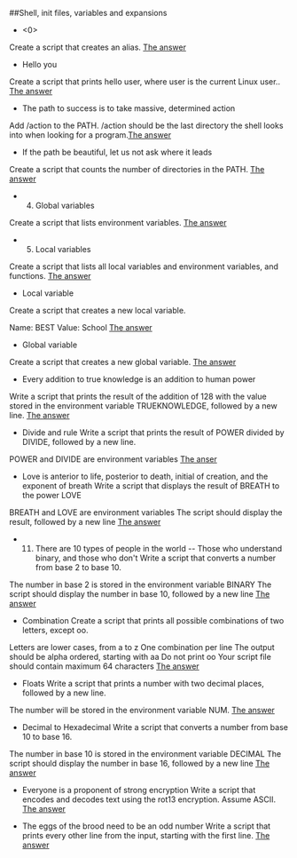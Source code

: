 ##Shell, init files, variables and expansions

* <0>

Create a script that creates an alias. [The answer](https://github.com/FrensiM/holbertonschool-shell/blob/main/init_files_variables_and_expansions/0-alias)

* Hello you

Create a script that prints hello user, where user is the current Linux user.. [The answer](https://github.com/FrensiM/holbertonschool-shell/blob/main/init_files_variables_and_expansions/1-hello_you)

* The path to success is to take massive, determined action

Add /action to the PATH. /action should be the last directory the shell looks into when looking for a program.[The answer](https://github.com/FrensiM/holbertonschool-shell/blob/main/init_files_variables_and_expansions/2-path)

* If the path be beautiful, let us not ask where it leads

Create a script that counts the number of directories in the PATH. [The answer](https://github.com/FrensiM/holbertonschool-shell/blob/main/init_files_variables_and_expansions/3-paths)

* 4. Global variables

Create a script that lists environment variables. [The answer](https://github.com/FrensiM/holbertonschool-shell/blob/main/init_files_variables_and_expansions/4-global_variables)

* 5. Local variables

Create a script that lists all local variables and environment variables, and functions. [The answer](https://github.com/FrensiM/holbertonschool-shell/blob/main/init_files_variables_and_expansions/5-local_variables)

*  Local variable

Create a script that creates a new local variable.

Name: BEST
Value: School [The answer](https://github.com/FrensiM/holbertonschool-shell/blob/main/init_files_variables_and_expansions/6-create_local_variable)

*  Global variable

Create a script that creates a new global variable. [The answer](https://github.com/FrensiM/holbertonschool-shell/blob/main/init_files_variables_and_expansions/7-create_global_variable)

* Every addition to true knowledge is an addition to human power

Write a script that prints the result of the addition of 128 with the value stored in the environment variable TRUEKNOWLEDGE, followed by a new line. [The answer](https://github.com/FrensiM/holbertonschool-shell/blob/main/init_files_variables_and_expansions/8-true_knowledge)

* Divide and rule
Write a script that prints the result of POWER divided by DIVIDE, followed by a new line.

POWER and DIVIDE are environment variables [The anser](https://github.com/FrensiM/holbertonschool-shell/blob/main/init_files_variables_and_expansions/9-divide_and_rule)

* Love is anterior to life, posterior to death, initial of creation, and the exponent of breath
Write a script that displays the result of BREATH to the power LOVE

BREATH and LOVE are environment variables
The script should display the result, followed by a new line [The answer](https://github.com/FrensiM/holbertonschool-shell/blob/main/init_files_variables_and_expansions/10-love_exponent_breath)

* 11. There are 10 types of people in the world -- Those who understand binary, and those who don't
Write a script that converts a number from base 2 to base 10.

The number in base 2 is stored in the environment variable BINARY
The script should display the number in base 10, followed by a new line [The answer](https://github.com/FrensiM/holbertonschool-shell/blob/main/init_files_variables_and_expansions/11-binary_to_decimal)

* Combination
Create a script that prints all possible combinations of two letters, except oo.

Letters are lower cases, from a to z
One combination per line
The output should be alpha ordered, starting with aa
Do not print oo
Your script file should contain maximum 64 characters [The answer](https://github.com/FrensiM/holbertonschool-shell/blob/main/init_files_variables_and_expansions/12-combinations)

* Floats
Write a script that prints a number with two decimal places, followed by a new line.

The number will be stored in the environment variable NUM. [The answer](https://github.com/FrensiM/holbertonschool-shell/blob/main/init_files_variables_and_expansions/13-print_float)

* Decimal to Hexadecimal
Write a script that converts a number from base 10 to base 16.

The number in base 10 is stored in the environment variable DECIMAL
The script should display the number in base 16, followed by a new line [The answer](https://github.com/FrensiM/holbertonschool-shell/blob/main/init_files_variables_and_expansions/14-decimal_to_hexadecimal)

* Everyone is a proponent of strong encryption
Write a script that encodes and decodes text using the rot13 encryption. Assume ASCII. [The answer](https://github.com/FrensiM/holbertonschool-shell/blob/main/init_files_variables_and_expansions/15-rot13)

* The eggs of the brood need to be an odd number
Write a script that prints every other line from the input, starting with the first line. [The answer](https://github.com/FrensiM/holbertonschool-shell/blob/main/init_files_variables_and_expansions/16-odd)


